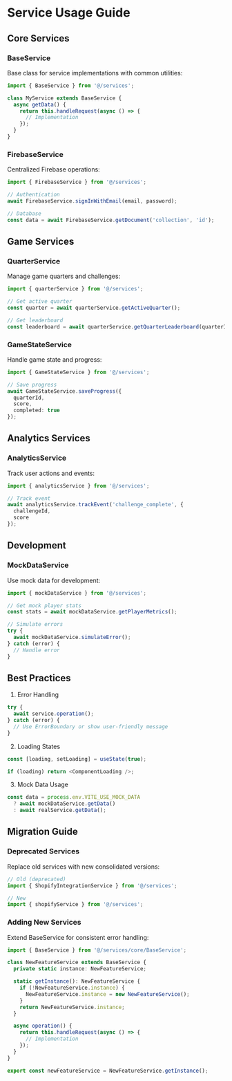# Service Usage Guide

## Core Services

### BaseService
Base class for service implementations with common utilities:
```typescript
import { BaseService } from '@/services';

class MyService extends BaseService {
  async getData() {
    return this.handleRequest(async () => {
      // Implementation
    });
  }
}
```

### FirebaseService
Centralized Firebase operations:
```typescript
import { FirebaseService } from '@/services';

// Authentication
await FirebaseService.signInWithEmail(email, password);

// Database
const data = await FirebaseService.getDocument('collection', 'id');
```

## Game Services

### QuarterService
Manage game quarters and challenges:
```typescript
import { quarterService } from '@/services';

// Get active quarter
const quarter = await quarterService.getActiveQuarter();

// Get leaderboard
const leaderboard = await quarterService.getQuarterLeaderboard(quarterId);
```

### GameStateService
Handle game state and progress:
```typescript
import { GameStateService } from '@/services';

// Save progress
await GameStateService.saveProgress({
  quarterId,
  score,
  completed: true
});
```

## Analytics Services

### AnalyticsService
Track user actions and events:
```typescript
import { analyticsService } from '@/services';

// Track event
await analyticsService.trackEvent('challenge_complete', {
  challengeId,
  score
});
```

## Development

### MockDataService
Use mock data for development:
```typescript
import { mockDataService } from '@/services';

// Get mock player stats
const stats = await mockDataService.getPlayerMetrics();

// Simulate errors
try {
  await mockDataService.simulateError();
} catch (error) {
  // Handle error
}
```

## Best Practices

1. Error Handling
```typescript
try {
  await service.operation();
} catch (error) {
  // Use ErrorBoundary or show user-friendly message
}
```

2. Loading States
```typescript
const [loading, setLoading] = useState(true);

if (loading) return <ComponentLoading />;
```

3. Mock Data Usage
```typescript
const data = process.env.VITE_USE_MOCK_DATA
  ? await mockDataService.getData()
  : await realService.getData();
```

## Migration Guide

### Deprecated Services
Replace old services with new consolidated versions:

```typescript
// Old (deprecated)
import { ShopifyIntegrationService } from '@/services';

// New
import { shopifyService } from '@/services';
```

### Adding New Services
Extend BaseService for consistent error handling:

```typescript
import { BaseService } from '@/services/core/BaseService';

class NewFeatureService extends BaseService {
  private static instance: NewFeatureService;

  static getInstance(): NewFeatureService {
    if (!NewFeatureService.instance) {
      NewFeatureService.instance = new NewFeatureService();
    }
    return NewFeatureService.instance;
  }

  async operation() {
    return this.handleRequest(async () => {
      // Implementation
    });
  }
}

export const newFeatureService = NewFeatureService.getInstance();
```